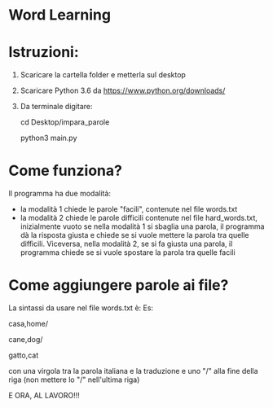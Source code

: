 # Word Learning

# Istruzioni:
1. Scaricare la cartella folder e metterla sul desktop
2. Scaricare Python 3.6 da https://www.python.org/downloads/
3. Da terminale digitare:

      cd Desktop/impara_parole
      
      python3 main.py

# Come funziona?
Il programma ha due modalità:
- la modalità 1 chiede le parole "facili", contenute nel file words.txt
- la modalità 2 chiede le parole difficili contenute nel file hard_words.txt, inizialmente vuoto
se nella modalità 1 si sbaglia una parola, il programma dà la risposta giusta e chiede se si vuole mettere la parola tra quelle difficili.
Viceversa, nella modalità 2, se si fa giusta una parola, il programma chiede se si vuole spostare la parola tra quelle facili

# Come aggiungere parole ai file?
La sintassi da usare nel file words.txt è:
Es:
 

casa,home/

cane,dog/

gatto,cat

 
con una virgola tra la parola italiana e la traduzione e uno "/" alla fine della riga (non mettere lo "/" nell'ultima riga)

E ORA, AL LAVORO!!!
